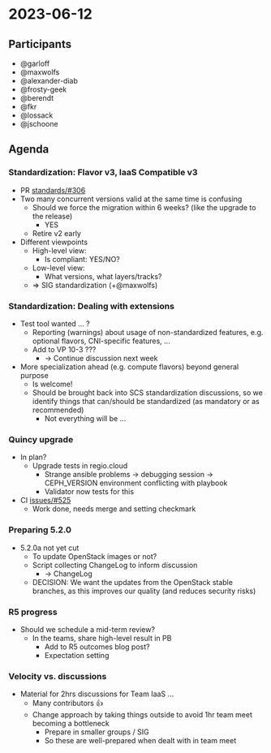 # 2023-06-12

## Participants
* @garloff
* @maxwolfs
* @alexander-diab
* @frosty-geek
* @berendt
* @fkr
* @lossack
* @jschoone

## Agenda

### Standardization: Flavor v3, IaaS Compatible v3
* PR [standards/#306](https://github.com/SovereignCloudStack/standards/pull/306)
* Two many concurrent versions valid at the same time is confusing
    * Should we force the migration within 6 weeks? (like the upgrade to the release)
        * YES
    * Retire v2 early
* Different viewpoints
    * High-level view:
        * Is compliant: YES/NO?
    * Low-level view:
        * What versions, what layers/tracks?
    * => SIG standardization (+@maxwolfs)

### Standardization: Dealing with extensions
* Test tool wanted ... ?
    * Reporting (warnings) about usage of non-standardized features, e.g. optional flavors, CNI-specific features, ...
    * Add to VP 10-3 ???
        * -> Continue discussion next week
* More specialization ahead (e.g. compute flavors) beyond general purpose
    * Is welcome!
    * Should be brought back into SCS standardization discussions, so we identify things that can/should be standardized (as mandatory or as recommended)
        * Not everything will be ...


### Quincy upgrade
* In plan?
    * Upgrade tests in regio.cloud
        * Strange ansible problems -> debugging session -> CEPH_VERSION environment conflicting with playbook
        * Validator now tests for this
* CI [issues/#525](https://github.com/osism/issues/issues/525)
    * Work done, needs merge and setting checkmark

### Preparing 5.2.0
* 5.2.0a not yet cut
    * To update OpenStack images or not?
    * Script collecting ChangeLog to inform discussion
        * -> ChangeLog
    * DECISION: We want the updates from the OpenStack stable branches, as this improves our quality (and reduces security risks)

### R5 progress
* Should we schedule a mid-term review?
    * In the teams, share high-level result in PB
        * Add to R5 outcomes blog post?
        * Expectation setting

### Velocity vs. discussions
* Material for 2hrs discussions for Team IaaS ...
    * Many contributors :thumbsup:
    * Change approach by taking things outside to avoid 1hr team meet becoming a bottleneck
        * Prepare in smaller groups / SIG
        * So these are well-prepared when dealt with in team meet
